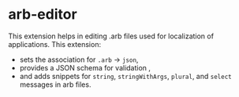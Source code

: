 # arb-editor

This extension helps in editing .arb files used for localization of applications.
This extension:
 * sets the association for `.arb` &rarr; `json`,
 * provides a JSON schema for validation ,
 * and adds snippets for `string`, `stringWithArgs`, `plural`, and `select` messages in arb files.

 